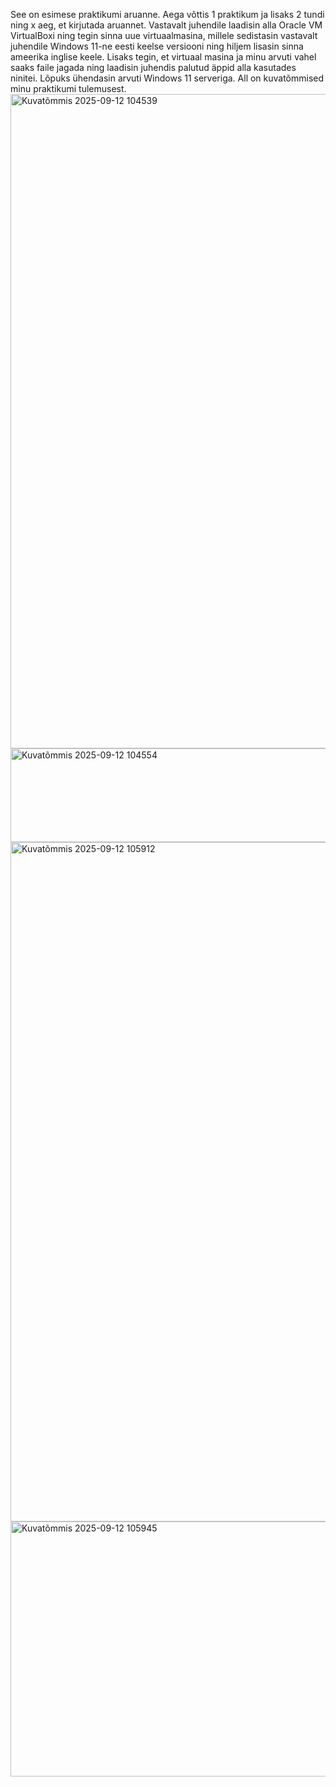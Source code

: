 See on esimese praktikumi aruanne. Aega võttis 1 praktikum ja lisaks 2 tundi ning x aeg, et kirjutada aruannet. Vastavalt juhendile laadisin alla Oracle VM VirtualBoxi ning tegin sinna uue virtuaalmasina, millele sedistasin vastavalt juhendile Windows 11-ne eesti keelse versiooni ning hiljem lisasin sinna ameerika inglise keele. Lisaks tegin, et virtuaal masina ja minu arvuti vahel saaks faile jagada ning laadisin juhendis palutud äppid alla kasutades ninitei. Lõpuks ühendasin arvuti Windows 11 serveriga. All on kuvatõmmised minu praktikumi tulemusest.
<img width="1843" height="1047" alt="Kuvatõmmis 2025-09-12 104539" src="https://github.com/user-attachments/assets/058c1108-d9b4-4c61-a81f-838cb746f516" />
<img width="1051" height="150" alt="Kuvatõmmis 2025-09-12 104554" src="https://github.com/user-attachments/assets/eaddb3e1-2c63-448a-9cd5-ac4a7329e3d5" />
<img width="1912" height="1087" alt="Kuvatõmmis 2025-09-12 105912" src="https://github.com/user-attachments/assets/2ca47491-4821-44c3-9592-3f5b8c342d0f" />
<img width="974" height="408" alt="Kuvatõmmis 2025-09-12 105945" src="https://github.com/user-attachments/assets/7f1c4883-1b4c-469a-82cd-1aedf739cd8d" />

